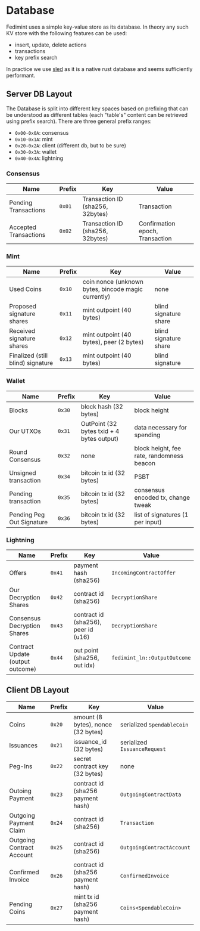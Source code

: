 # Database

Fedimint uses a simple key-value store as its database. In theory any such KV store with the following features can be used:

- insert, update, delete actions
- transactions
- key prefix search

In practice we use [sled](https://docs.rs/sled/) as it is a native rust database and seems sufficiently performant.

## Server DB Layout

The Database is split into different key spaces based on prefixing that can be understood as different tables (each "table's" content can be retrieved using prefix search). There are three general prefix ranges:

- `0x00-0x0A`: consensus
- `0x10-0x1A`: mint
- `0x20-0x2A`: client (different db, but to be sure)
- `0x30-0x3A`: wallet
- `0x40-0x4A`: lightning

### Consensus

| Name                  | Prefix | Key                              | Value                           |
| --------------------- | ------ | -------------------------------- | ------------------------------- |
| Pending Transactions  | `0x01` | Transaction ID (sha256, 32bytes) | Transaction                     |
| Accepted Transactions | `0x02` | Transaction ID (sha256, 32bytes) | Confirmation epoch, Transaction |

### Mint

| Name                              | Prefix | Key                                                 | Value                 |
| --------------------------------- | ------ | --------------------------------------------------- | --------------------- |
| Used Coins                        | `0x10` | coin nonce (unknown bytes, bincode magic currently) | none                  |
| Proposed signature shares         | `0x11` | mint outpoint (40 bytes)                            | blind signature share |
| Received signature shares         | `0x12` | mint outpoint (40 bytes), peer (2 bytes)            | blind signature share |
| Finalized (still blind) signature | `0x13` | mint outpoint (40 bytes)                            | blind signature       |

### Wallet

| Name                      | Prefix | Key                                       | Value                                     |
| ------------------------- | ------ | ----------------------------------------- | ----------------------------------------- |
| Blocks                    | `0x30` | block hash (32 bytes)                     | block height                              |
| Our UTXOs                 | `0x31` | OutPoint (32 bytes txid + 4 bytes output) | data necessary for spending               |
| Round Consensus           | `0x32` | none                                      | block height, fee rate, randomness beacon |
| Unsigned transaction      | `0x34` | bitcoin tx id (32 bytes)                  | PSBT                                      |
| Pending transaction       | `0x35` | bitcoin tx id (32 bytes)                  | consensus encoded tx, change tweak        |
| Pending Peg Out Signature | `0x36` | bitcoin tx id (32 bytes)                  | list of signatures (1 per input)          |

### Lightning

| Name                             | Prefix | Key                                 | Value                        |
| -------------------------------- | ------ | ----------------------------------- | ---------------------------- |
| Offers                           | `0x41` | payment hash (sha256)               | `IncomingContractOffer`      |
| Our Decryption Shares            | `0x42` | contract id (sha256)                | `DecryptionShare`            |
| Consensus Decryption Shares      | `0x43` | contract id (sha256), peer id (u16) | `DecryptionShare`            |
| Contract Update (output outcome) | `0x44` | out point (sha256, out idx)         | `fedimint_ln::OutputOutcome` |

## Client DB Layout

| Name                      | Prefix | Key                                | Value                        |
| ------------------------- | ------ | ---------------------------------- | ---------------------------- |
| Coins                     | `0x20` | amount (8 bytes), nonce (32 bytes) | serialized `SpendableCoin`   |
| Issuances                 | `0x21` | issuance_id (32 bytes)             | serialized `IssuanceRequest` |
| Peg-Ins                   | `0x22` | secret contract key (32 bytes)     | none                         |
| Outoing Payment           | `0x23` | contract id (sha256 payment hash)  | `OutgoingContractData`       |
| Outgoing Payment Claim    | `0x24` | contract id (sha256)               | `Transaction`                |
| Outgoing Contract Account | `0x25` | contract id (sha256)               | `OutgoingContractAccount`    |
| Confirmed Invoice         | `0x26` | contract id (sha256 payment hash)  | `ConfirmedInvoice`           |
| Pending Coins             | `0x27` | mint tx id (sha256 payment hash)   | `Coins<SpendableCoin>`       |
